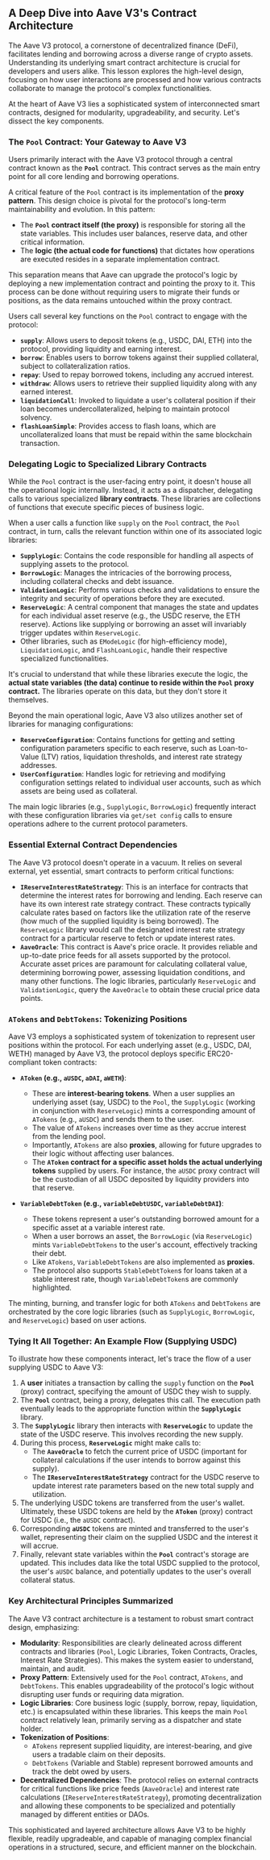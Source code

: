 ## A Deep Dive into Aave V3's Contract Architecture

The Aave V3 protocol, a cornerstone of decentralized finance (DeFi), facilitates lending and borrowing across a diverse range of crypto assets. Understanding its underlying smart contract architecture is crucial for developers and users alike. This lesson explores the high-level design, focusing on how user interactions are processed and how various contracts collaborate to manage the protocol's complex functionalities.

At the heart of Aave V3 lies a sophisticated system of interconnected smart contracts, designed for modularity, upgradeability, and security. Let's dissect the key components.

### The `Pool` Contract: Your Gateway to Aave V3

Users primarily interact with the Aave V3 protocol through a central contract known as the **`Pool`** contract. This contract serves as the main entry point for all core lending and borrowing operations.

A critical feature of the `Pool` contract is its implementation of the **proxy pattern**. This design choice is pivotal for the protocol's long-term maintainability and evolution. In this pattern:

*   The **`Pool` contract itself (the proxy)** is responsible for storing all the state variables. This includes user balances, reserve data, and other critical information.
*   The **logic (the actual code for functions)** that dictates how operations are executed resides in a separate implementation contract.

This separation means that Aave can upgrade the protocol's logic by deploying a new implementation contract and pointing the proxy to it. This process can be done without requiring users to migrate their funds or positions, as the data remains untouched within the proxy contract.

Users call several key functions on the `Pool` contract to engage with the protocol:

*   **`supply`**: Allows users to deposit tokens (e.g., USDC, DAI, ETH) into the protocol, providing liquidity and earning interest.
*   **`borrow`**: Enables users to borrow tokens against their supplied collateral, subject to collateralization ratios.
*   **`repay`**: Used to repay borrowed tokens, including any accrued interest.
*   **`withdraw`**: Allows users to retrieve their supplied liquidity along with any earned interest.
*   **`liquidationCall`**: Invoked to liquidate a user's collateral position if their loan becomes undercollateralized, helping to maintain protocol solvency.
*   **`flashLoanSimple`**: Provides access to flash loans, which are uncollateralized loans that must be repaid within the same blockchain transaction.

### Delegating Logic to Specialized Library Contracts

While the `Pool` contract is the user-facing entry point, it doesn't house all the operational logic internally. Instead, it acts as a dispatcher, delegating calls to various specialized **library contracts**. These libraries are collections of functions that execute specific pieces of business logic.

When a user calls a function like `supply` on the `Pool` contract, the `Pool` contract, in turn, calls the relevant function within one of its associated logic libraries:

*   **`SupplyLogic`**: Contains the code responsible for handling all aspects of supplying assets to the protocol.
*   **`BorrowLogic`**: Manages the intricacies of the borrowing process, including collateral checks and debt issuance.
*   **`ValidationLogic`**: Performs various checks and validations to ensure the integrity and security of operations before they are executed.
*   **`ReserveLogic`**: A central component that manages the state and updates for each individual asset reserve (e.g., the USDC reserve, the ETH reserve). Actions like supplying or borrowing an asset will invariably trigger updates within `ReserveLogic`.
*   Other libraries, such as `EModeLogic` (for high-efficiency mode), `LiquidationLogic`, and `FlashLoanLogic`, handle their respective specialized functionalities.

It's crucial to understand that while these libraries execute the logic, the **actual state variables (the data) continue to reside within the `Pool` proxy contract.** The libraries operate on this data, but they don't store it themselves.

Beyond the main operational logic, Aave V3 also utilizes another set of libraries for managing configurations:

*   **`ReserveConfiguration`**: Contains functions for getting and setting configuration parameters specific to each reserve, such as Loan-to-Value (LTV) ratios, liquidation thresholds, and interest rate strategy addresses.
*   **`UserConfiguration`**: Handles logic for retrieving and modifying configuration settings related to individual user accounts, such as which assets are being used as collateral.

The main logic libraries (e.g., `SupplyLogic`, `BorrowLogic`) frequently interact with these configuration libraries via `get/set config` calls to ensure operations adhere to the current protocol parameters.

### Essential External Contract Dependencies

The Aave V3 protocol doesn't operate in a vacuum. It relies on several external, yet essential, smart contracts to perform critical functions:

*   **`IReserveInterestRateStrategy`**: This is an interface for contracts that determine the interest rates for borrowing and lending. Each reserve can have its own interest rate strategy contract. These contracts typically calculate rates based on factors like the utilization rate of the reserve (how much of the supplied liquidity is being borrowed). The `ReserveLogic` library would call the designated interest rate strategy contract for a particular reserve to fetch or update interest rates.
*   **`AaveOracle`**: This contract is Aave's price oracle. It provides reliable and up-to-date price feeds for all assets supported by the protocol. Accurate asset prices are paramount for calculating collateral value, determining borrowing power, assessing liquidation conditions, and many other functions. The logic libraries, particularly `ReserveLogic` and `ValidationLogic`, query the `AaveOracle` to obtain these crucial price data points.

### `ATokens` and `DebtTokens`: Tokenizing Positions

Aave V3 employs a sophisticated system of tokenization to represent user positions within the protocol. For each underlying asset (e.g., USDC, DAI, WETH) managed by Aave V3, the protocol deploys specific ERC20-compliant token contracts:

*   **`AToken` (e.g., `aUSDC`, `aDAI`, `aWETH`)**:
    *   These are **interest-bearing tokens**. When a user supplies an underlying asset (say, USDC) to the `Pool`, the `SupplyLogic` (working in conjunction with `ReserveLogic`) mints a corresponding amount of `ATokens` (e.g., `aUSDC`) and sends them to the user.
    *   The value of `ATokens` increases over time as they accrue interest from the lending pool.
    *   Importantly, `ATokens` are also **proxies**, allowing for future upgrades to their logic without affecting user balances.
    *   The **`AToken` contract for a specific asset holds the actual underlying tokens** supplied by users. For instance, the `aUSDC` proxy contract will be the custodian of all USDC deposited by liquidity providers into that reserve.

*   **`VariableDebtToken` (e.g., `variableDebtUSDC`, `variableDebtDAI`)**:
    *   These tokens represent a user's outstanding borrowed amount for a specific asset at a variable interest rate.
    *   When a user borrows an asset, the `BorrowLogic` (via `ReserveLogic`) mints `VariableDebtTokens` to the user's account, effectively tracking their debt.
    *   Like `ATokens`, `VariableDebtTokens` are also implemented as **proxies**.
    *   The protocol also supports `StableDebtToken`s for loans taken at a stable interest rate, though `VariableDebtToken`s are commonly highlighted.

The minting, burning, and transfer logic for both `ATokens` and `DebtTokens` are orchestrated by the core logic libraries (such as `SupplyLogic`, `BorrowLogic`, and `ReserveLogic`) based on user actions.

### Tying It All Together: An Example Flow (Supplying USDC)

To illustrate how these components interact, let's trace the flow of a user supplying USDC to Aave V3:

1.  A **user** initiates a transaction by calling the `supply` function on the **`Pool`** (proxy) contract, specifying the amount of USDC they wish to supply.
2.  The **`Pool`** contract, being a proxy, delegates this call. The execution path eventually leads to the appropriate function within the **`SupplyLogic`** library.
3.  The **`SupplyLogic`** library then interacts with **`ReserveLogic`** to update the state of the USDC reserve. This involves recording the new supply.
4.  During this process, **`ReserveLogic`** might make calls to:
    *   The **`AaveOracle`** to fetch the current price of USDC (important for collateral calculations if the user intends to borrow against this supply).
    *   The **`IReserveInterestRateStrategy`** contract for the USDC reserve to update interest rate parameters based on the new total supply and utilization.
5.  The underlying USDC tokens are transferred from the user's wallet. Ultimately, these USDC tokens are held by the **`AToken`** (proxy) contract for USDC (i.e., the `aUSDC` contract).
6.  Corresponding **`aUSDC`** tokens are minted and transferred to the user's wallet, representing their claim on the supplied USDC and the interest it will accrue.
7.  Finally, relevant state variables within the **`Pool`** contract's storage are updated. This includes data like the total USDC supplied to the protocol, the user's `aUSDC` balance, and potentially updates to the user's overall collateral status.

### Key Architectural Principles Summarized

The Aave V3 contract architecture is a testament to robust smart contract design, emphasizing:

*   **Modularity**: Responsibilities are clearly delineated across different contracts and libraries (`Pool`, Logic Libraries, Token Contracts, Oracles, Interest Rate Strategies). This makes the system easier to understand, maintain, and audit.
*   **Proxy Pattern**: Extensively used for the `Pool` contract, `ATokens`, and `DebtTokens`. This enables upgradeability of the protocol's logic without disrupting user funds or requiring data migration.
*   **Logic Libraries**: Core business logic (supply, borrow, repay, liquidation, etc.) is encapsulated within these libraries. This keeps the main `Pool` contract relatively lean, primarily serving as a dispatcher and state holder.
*   **Tokenization of Positions**:
    *   `ATokens` represent supplied liquidity, are interest-bearing, and give users a tradable claim on their deposits.
    *   `DebtTokens` (Variable and Stable) represent borrowed amounts and track the debt owed by users.
*   **Decentralized Dependencies**: The protocol relies on external contracts for critical functions like price feeds (`AaveOracle`) and interest rate calculations (`IReserveInterestRateStrategy`), promoting decentralization and allowing these components to be specialized and potentially managed by different entities or DAOs.

This sophisticated and layered architecture allows Aave V3 to be highly flexible, readily upgradeable, and capable of managing complex financial operations in a structured, secure, and efficient manner on the blockchain.